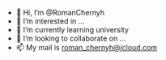 - 👋 Hi, I’m @RomanChernyh
- 👀 I’m interested in ...
- 🌱 I’m currently learning university
- 💞️ I’m looking to collaborate on ...
- 📫 My mail is roman_chernyh@icloud.com

<!---
RomanChernyh/RomanChernyh is a ✨ special ✨ repository because its `README.md` (this file) appears on your GitHub profile.
You can click the Preview link to take a look at your changes.
--->

